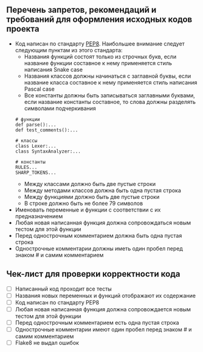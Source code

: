 ## Перечень запретов, рекомендаций и требований для оформления исходных кодов проекта
- Код написан по стандарту [PEP8](https://pythonworld.ru/osnovy/pep-8-rukovodstvo-po-napisaniyu-koda-na-python.html). Наибольшее внимание следует следующим пунктам из этого стандарта:
  - Названия функций состоят только из строчных букв, если название функции составное к нему применяется стиль написания Snake case
  - Названия классов должны начинаться с заглавной буквы, если название класса составное к нему применяется стиль написания Pascal case
  - Все константы должны быть записываться заглавными буквами, если название константы составное, то слова должны разделять символами подчеркивания
  ```
  # функции
  def parse():...
  def test_comments():...
  
  # классы
  class Lexer:...
  class SyntaxAnalyzer:...
  
  # константы 
  RULES...
  SHARP_TOKENS...
  ```
  - Между классами должно быть две пустые строки
  - Между методами классов должна быть одна пустая строка
  - Между функциями должно быть две пустые строки
  - В строке должно быть не более 79 символов
- Именовать переменные и функции с соответствии с их предназначением 
- Любая новая написанная функция должна сопровождаться новым тестом для этой функции
- Перед однострочным комментарием должна быть одна пустая строка
- Однострочные комментарии должны иметь один пробел перед знаком # и самим комментарием

## Чек-лист для проверки корректности кода
- [ ] Написанный код проходит все тесты
- [ ] Названия новых переменных и функций отображают их содержание
- [ ] Код написан по стандарту PEP8
- [ ] Любая новая написанная функция должна сопровождается новым тестом для этой функции
- [ ] Перед однострочным комментарием есть одна пустая строка
- [ ] Однострочные комментарии имеют один пробел перед знаком # и самим комментарием
- [ ] Flake8 не выдал ошибок